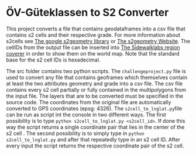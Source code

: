 # ÖV-Güteklassen to S2 Converter

This project converts a file that contains geodataframes into a csv file that contains s2 cells and their respective grade. For more information about s2cells see [The google s2geometry library](https://github.com/google/s2geometry) or [The s2geometry Website](http://s2geometry.io/). The cellIDs from the output file can be inserted into [The Sidewalklabs region coverer](https://s2.sidewalklabs.com/regioncoverer/) in order to show them on the world map. Note that the standard base for the s2 cell IDs is hexadecimal.

The src folder contains two python scripts. The ```challengeproject.py``` file is used to convert any file that contains geoframes which themselves contain at least the two attributes geometry and grade into a csv file. The csv file contains every s2 cell partially or fully contained in the multipolygons from the input file. The layers that are to be converted must be specified in the source code. The coordinates from the original file are automatically converted to GPS coordinates (epsg: 4326).
The ```s2cell_to_lnglat.py```file can be run as script int the console in two different ways. The first possibility is to type ```python s2cell_to_lnglat.py <s2cell_id>```. If done this way the script returns a single coordinate pair that lies in the center of the s2 cell . The second possibility is to simply type in ```python s2cell_to_lnglat.py``` and after that repeatedly type in an s2 cell ID. After every input the script returns the respective coordinate pair of the s2 cell.
